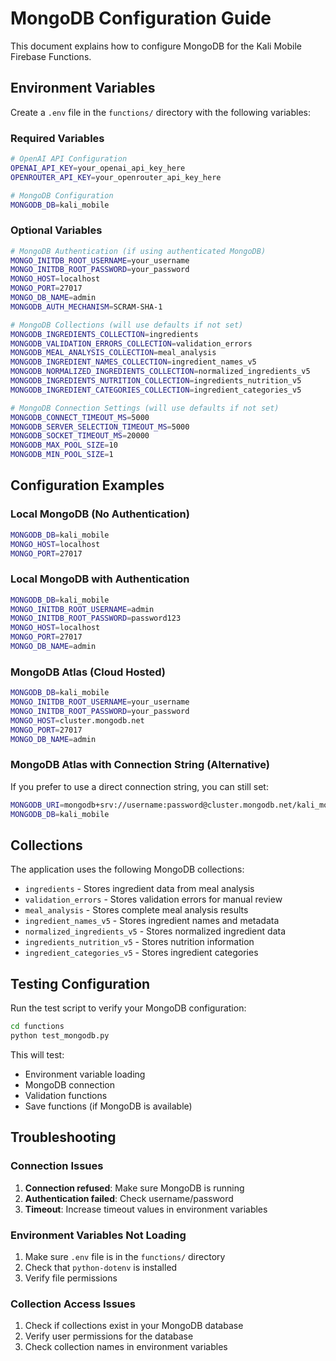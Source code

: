 # MongoDB Configuration Guide

This document explains how to configure MongoDB for the Kali Mobile Firebase Functions.

## Environment Variables

Create a `.env` file in the `functions/` directory with the following variables:

### Required Variables

```bash
# OpenAI API Configuration
OPENAI_API_KEY=your_openai_api_key_here
OPENROUTER_API_KEY=your_openrouter_api_key_here

# MongoDB Configuration
MONGODB_DB=kali_mobile
```

### Optional Variables

```bash
# MongoDB Authentication (if using authenticated MongoDB)
MONGO_INITDB_ROOT_USERNAME=your_username
MONGO_INITDB_ROOT_PASSWORD=your_password
MONGO_HOST=localhost
MONGO_PORT=27017
MONGO_DB_NAME=admin
MONGODB_AUTH_MECHANISM=SCRAM-SHA-1

# MongoDB Collections (will use defaults if not set)
MONGODB_INGREDIENTS_COLLECTION=ingredients
MONGODB_VALIDATION_ERRORS_COLLECTION=validation_errors
MONGODB_MEAL_ANALYSIS_COLLECTION=meal_analysis
MONGODB_INGREDIENT_NAMES_COLLECTION=ingredient_names_v5
MONGODB_NORMALIZED_INGREDIENTS_COLLECTION=normalized_ingredients_v5
MONGODB_INGREDIENTS_NUTRITION_COLLECTION=ingredients_nutrition_v5
MONGODB_INGREDIENT_CATEGORIES_COLLECTION=ingredient_categories_v5

# MongoDB Connection Settings (will use defaults if not set)
MONGODB_CONNECT_TIMEOUT_MS=5000
MONGODB_SERVER_SELECTION_TIMEOUT_MS=5000
MONGODB_SOCKET_TIMEOUT_MS=20000
MONGODB_MAX_POOL_SIZE=10
MONGODB_MIN_POOL_SIZE=1
```

## Configuration Examples

### Local MongoDB (No Authentication)

```bash
MONGODB_DB=kali_mobile
MONGO_HOST=localhost
MONGO_PORT=27017
```

### Local MongoDB with Authentication

```bash
MONGODB_DB=kali_mobile
MONGO_INITDB_ROOT_USERNAME=admin
MONGO_INITDB_ROOT_PASSWORD=password123
MONGO_HOST=localhost
MONGO_PORT=27017
MONGO_DB_NAME=admin
```

### MongoDB Atlas (Cloud Hosted)

```bash
MONGODB_DB=kali_mobile
MONGO_INITDB_ROOT_USERNAME=your_username
MONGO_INITDB_ROOT_PASSWORD=your_password
MONGO_HOST=cluster.mongodb.net
MONGO_PORT=27017
MONGO_DB_NAME=admin
```

### MongoDB Atlas with Connection String (Alternative)

If you prefer to use a direct connection string, you can still set:
```bash
MONGODB_URI=mongodb+srv://username:password@cluster.mongodb.net/kali_mobile?retryWrites=true&w=majority
MONGODB_DB=kali_mobile
```

## Collections

The application uses the following MongoDB collections:

- `ingredients` - Stores ingredient data from meal analysis
- `validation_errors` - Stores validation errors for manual review
- `meal_analysis` - Stores complete meal analysis results
- `ingredient_names_v5` - Stores ingredient names and metadata
- `normalized_ingredients_v5` - Stores normalized ingredient data
- `ingredients_nutrition_v5` - Stores nutrition information
- `ingredient_categories_v5` - Stores ingredient categories

## Testing Configuration

Run the test script to verify your MongoDB configuration:

```bash
cd functions
python test_mongodb.py
```

This will test:
- Environment variable loading
- MongoDB connection
- Validation functions
- Save functions (if MongoDB is available)

## Troubleshooting

### Connection Issues

1. **Connection refused**: Make sure MongoDB is running
2. **Authentication failed**: Check username/password
3. **Timeout**: Increase timeout values in environment variables

### Environment Variables Not Loading

1. Make sure `.env` file is in the `functions/` directory
2. Check that `python-dotenv` is installed
3. Verify file permissions

### Collection Access Issues

1. Check if collections exist in your MongoDB database
2. Verify user permissions for the database
3. Check collection names in environment variables 